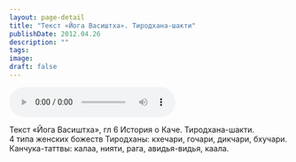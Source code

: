 ```yaml
---
layout: page-detail
title: "Текст «Йога Васиштха». Тиродхана-шакти"
publishDate: 2012.04.26
description: ""
tags:
image:
draft: false
---
```


<audio title="2012.04.26 - Текст «Йога Васиштха». Тиродхана-шакти.mp3" src="https://filer-api.advayta.org/v1.0/public/files/74127" controls=""></audio>

 Текст «Йога Васиштха», гл 6 История о Каче. Тиродхана-шакти.  
 4 типа женских божеств Тиродханы: кхечари, гочари, дикчари, бхучари.   
 Канчука-таттвы: калаа, нияти, рага, авидья-видья, каала.  

  
